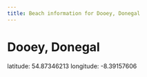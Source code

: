 ```yaml
---
title: Beach information for Dooey, Donegal
---
```

# Dooey, Donegal 

<div class="location-info">latitude: 54.87346213 longitude: -8.39157606</div>
<div id="met-eireann-warnings" onload="get_met_eireann_warnings(EI06)"></div>
<div></div>